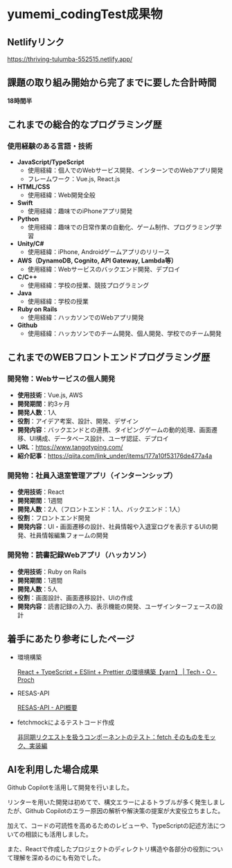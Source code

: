 # yumemi_codingTest成果物
## Netlifyリンク

https://thriving-tulumba-552515.netlify.app/

## 課題の取り組み開始から完了までに要した合計時間

**18時間半**

## これまでの総合的なプログラミング歴

### **使用経験のある言語・技術**

- **JavaScript/TypeScript**
    - 使用経緯：個人でのWebサービス開発、インターンでのWebアプリ開発
    - フレームワーク：Vue.js, React.js
- **HTML/CSS**
    - 使用経緯：Web開発全般
- **Swift**
    - 使用経緯：趣味でのiPhoneアプリ開発
- **Python**
    - 使用経緯：趣味での日常作業の自動化、ゲーム制作、プログラミング学習
- **Unity/C#**
    - 使用経緯：iPhone, Androidゲームアプリのリリース
- **AWS（DynamoDB, Cognito, API Gateway, Lambda等）**
    - 使用経緯：Webサービスのバックエンド開発、デプロイ
- **C/C++**
    - 使用経緯：学校の授業、競技プログラミング
- **Java**
    - 使用経緯：学校の授業
- **Ruby on Rails**
    - 使用経緯：ハッカソンでのWebアプリ開発
- **Github**
    - 使用経緯：ハッカソンでのチーム開発、個人開発、学校でのチーム開発

## これまでのWEBフロントエンドプログラミング歴

### **開発物：Webサービスの個人開発**

- **使用技術**：Vue.js, AWS
- **開発期間**：約3ヶ月
- **開発人数**：1人
- **役割**：アイデア考案、設計、開発、デザイン
- **開発内容**：バックエンドとの連携、タイピングゲームの動的処理、画面遷移、UI構成、データベース設計、ユーザ認証、デプロイ
- **URL**：https://www.tangotyping.com/
- **紹介記事**：https://qiita.com/link_under/items/177a10f53176de477a4a

### **開発物：社員入退室管理アプリ（インターンシップ）**

- **使用技術**：React
- **開発期間**：1週間
- **開発人数**：2人（フロントエンド：1人、バックエンド：1人）
- **役割**：フロントエンド開発
- **開発内容**：UI・画面遷移の設計、社員情報や入退室ログを表示するUIの開発、社員情報編集フォームの開発

### **開発物：読書記録Webアプリ（ハッカソン）**

- **使用技術**：Ruby on Rails
- **開発期間**：1週間
- **開発人数**：5人
- **役割**：画面設計、画面遷移設計、UIの作成
- **開発内容**：読書記録の入力、表示機能の開発、ユーザインターフェースの設計

## 着手にあたり参考にしたページ

- 環境構築
    
    [React + TypeScript + ESlint + Prettier の環境構築【yarn】 | Tech・O・Proch](https://tech-o-proch.com/programing/react/630)
    
- RESAS-API
    
    [RESAS-API - API概要](https://opendata.resas-portal.go.jp/docs/api/v1/index.html)
    
- fetchmockによるテストコード作成
    
    [非同期リクエストを扱うコンポーネントのテスト：fetch そのものをモック、実装編](https://zenn.dev/tkdn/books/react-testing-patterns/viewer/testing-with-fetchmock)
    

## AIを利用した場合成果

Github Copilotを活用して開発を行いました。

リンターを用いた開発は初めてで、構文エラーによるトラブルが多く発生しましたが、Github Copilotのエラー原因の解析や解決策の提案が大変役立ちました。

加えて、コードの可読性を高めるためのレビューや、TypeScriptの記述方法についての相談にも活用しました。

また、Reactで作成したプロジェクトのディレクトリ構造や各部分の役割について理解を深めるのにも有効でした。
